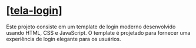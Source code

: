 # [[tela-login]](https://probstandre.github.io/tela-login/)

Este projeto consiste em um template de login moderno desenvolvido usando HTML, CSS e JavaScript. O template é projetado para fornecer uma experiência de login elegante para os usuários.
